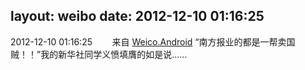 layout: weibo
date: 2012-12-10 01:16:25
---
<meta name="referrer" content="no-referrer" />

2012-12-10 01:16:25  &nbsp;&nbsp;&nbsp;&nbsp;&nbsp;&nbsp; 来自 <a href="http://app.weibo.com/t/feed/l4RWD" rel="nofollow">Weico.Android</a>
“南方报业的都是一帮卖国贼！！”我的新华社同学义愤填膺的如是说…… ​​​
